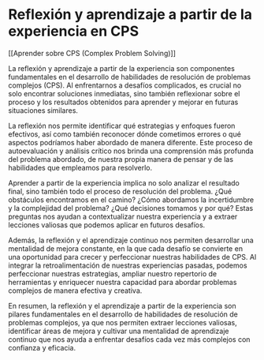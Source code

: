 # Reflexión y aprendizaje a partir de la experiencia en CPS

[[Aprender sobre CPS (Complex Problem Solving)]]

La reflexión y aprendizaje a partir de la experiencia son componentes fundamentales en el desarrollo de habilidades de resolución de problemas complejos (CPS). Al enfrentarnos a desafíos complicados, es crucial no solo encontrar soluciones inmediatas, sino también reflexionar sobre el proceso y los resultados obtenidos para aprender y mejorar en futuras situaciones similares.

La reflexión nos permite identificar qué estrategias y enfoques fueron efectivos, así como también reconocer dónde cometimos errores o qué aspectos podríamos haber abordado de manera diferente. Este proceso de autoevaluación y análisis crítico nos brinda una comprensión más profunda del problema abordado, de nuestra propia manera de pensar y de las habilidades que empleamos para resolverlo.

Aprender a partir de la experiencia implica no solo analizar el resultado final, sino también todo el proceso de resolución del problema. ¿Qué obstáculos encontramos en el camino? ¿Cómo abordamos la incertidumbre y la complejidad del problema? ¿Qué decisiones tomamos y por qué? Estas preguntas nos ayudan a contextualizar nuestra experiencia y a extraer lecciones valiosas que podemos aplicar en futuros desafíos.

Además, la reflexión y el aprendizaje continuo nos permiten desarrollar una mentalidad de mejora constante, en la que cada desafío se convierte en una oportunidad para crecer y perfeccionar nuestras habilidades de CPS. Al integrar la retroalimentación de nuestras experiencias pasadas, podemos perfeccionar nuestras estrategias, ampliar nuestro repertorio de herramientas y enriquecer nuestra capacidad para abordar problemas complejos de manera efectiva y creativa.

En resumen, la reflexión y el aprendizaje a partir de la experiencia son pilares fundamentales en el desarrollo de habilidades de resolución de problemas complejos, ya que nos permiten extraer lecciones valiosas, identificar áreas de mejora y cultivar una mentalidad de aprendizaje continuo que nos ayuda a enfrentar desafíos cada vez más complejos con confianza y eficacia.
